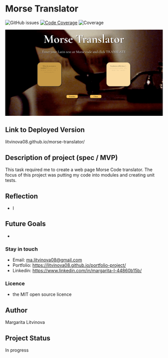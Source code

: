 # Morse Translator

![GitHub issues](https://img.shields.io/github/issues/litvinova08/morse-translator)
[![Code Coverage](https://img.shields.io/codecov/c/github/litvinova08/morse-translator)](https://codecov.io/github/litvinova08/morse-translator)
![Coverage](./coverage/badges.svg)

![project screenshot](./assets/morse.png)

## Link to Deployed Version

litvinova08.github.io/morse-translator/

## Description of project (spec / MVP)

This task required me to create a web page Morse Code translator. The focus of this project was putting my code into modules and creating unit tests.

## Reflection

- I

## Future Goals

-

### Stay in touch

- Email: ma.litvinova08@gmail.com
- Portfolio: https://litvinova08.github.io/portfolio-project/
- Linkedin: https://www.linkedin.com/in/margarita-l-44860b15b/

### Licence

- the MIT open source licence

## Author

Margarita Litvinova

## Project Status

In progress
